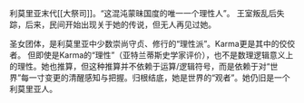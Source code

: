 利莫里亚末代[[大祭司]]。“这混沌蒙昧国度的唯一一个理性人”。
王室叛乱后失踪，后来，民间开始出现关于她的传说，但无人再见过她。

圣女团体，是利莫里亚中少数崇尚守贞、修行的“理性派”。Karma更是其中的佼佼者。
但即使是Karma的“理性”（亚特兰蒂斯史学家评价），也不是数理逻辑意义上的理性。她也推算，但这种推算并不依赖于运算/逻辑符号，而是依赖于对“世界”每一寸变更的清醒感知与把握。归根结底，她是世界的“观者”。她仍旧是一个利莫里亚人。